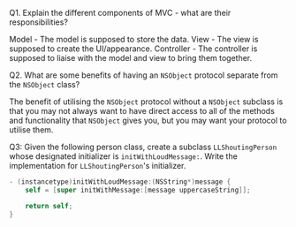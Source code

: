 Q1. Explain the different components of MVC - what are their responsibilities?

Model - The model is supposed to store the data.
View - The view is supposed to create the UI/appearance.
Controller - The controller is supposed to liaise with the model and view to bring them together.

Q2. What are some benefits of having an `NSObject` protocol separate from the `NSObject` class?

The benefit of utilising the `NSObject` protocol without a `NSObject` subclass is that you may not always want to have direct access to all of the methods and functionality that `NSObject` gives you, but you may want your protocol to utilise them.

Q3: Given the following person class, create a subclass `LLShoutingPerson` whose designated initializer is `initWithLoudMessage:`. Write the implementation for `LLShoutingPerson`'s initializer.

```objectivec
- (instancetype)initWithLoudMessage:(NSString*)message {
    self = [super initWithMessage:[message uppercaseString]];

    return self;
}
```
